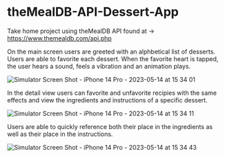 # theMealDB-API-Dessert-App
Take home project using theMealDB API found at -> https://www.themealdb.com/api.php

On the main screen users are greeted with an alphbetical list of desserts.  Users are able to favorite each dessert.  When the favorite heart is tapped, the user hears a sound, feels a vibration and an animation plays.

![Simulator Screen Shot - iPhone 14 Pro - 2023-05-14 at 15 34 01](https://github.com/Jake-Marillion/theMealDB-API-Dessert-App/assets/110437842/912137c5-b45a-4914-bd80-0ba92470720c)

In the detail view users can favorite and unfavorite recipies with the same effects and view the ingredients and instructions of a specific dessert.

![Simulator Screen Shot - iPhone 14 Pro - 2023-05-14 at 15 34 11](https://github.com/Jake-Marillion/theMealDB-API-Dessert-App/assets/110437842/b50aaa6b-c92e-4346-9cbf-0bf9285db175)

Users are able to quickly reference both their place in the ingredients as well as their place in the instructions.

![Simulator Screen Shot - iPhone 14 Pro - 2023-05-14 at 15 34 43](https://github.com/Jake-Marillion/theMealDB-API-Dessert-App/assets/110437842/ac8898e5-9da7-44ad-bd08-0bde1c22f241)
